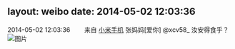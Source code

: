 layout: weibo
date: 2014-05-02 12:03:36
---
<meta name="referrer" content="no-referrer" />

2014-05-02 12:03:36  &nbsp;&nbsp;&nbsp;&nbsp;&nbsp;&nbsp; 来自 <a href="http://app.weibo.com/t/feed/22zMnn" rel="nofollow">小米手机</a>
张妈妈[爱你] @xcv58_ 汝安得食乎？ ​​​
![图片](https://ww2.sinaimg.cn/large/6d2a6003jw1efzsrj43ukj20qo0f0js8.jpg)
